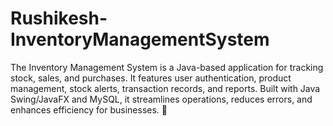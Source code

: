# Rushikesh-InventoryManagementSystem
The Inventory Management System is a Java-based application for tracking stock, sales, and purchases. It features user authentication, product management, stock alerts, transaction records, and reports. Built with Java Swing/JavaFX and MySQL, it streamlines operations, reduces errors, and enhances efficiency for businesses. 🚀
